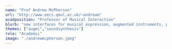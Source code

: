```yaml
---
name: "Prof Andrew McPherson"
url: "http://www.eecs.qmul.ac.uk/~andrewm"
acadposition: "Professor of Musical Interaction"
blurb: "new interfaces for musical expression, augmented instruments, performance study, human-computer interaction, embedded hardware"
themes: ["augmi","soundsynthesis"]
role: "Academic"
image: "./andrewmcpherson.jpeg"
---
```

